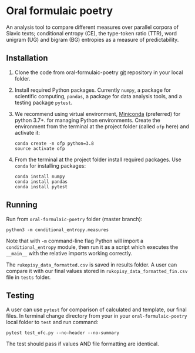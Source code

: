 # Oral formulaic poetry

An analysis tool to compare different measures over parallel corpora of Slavic texts; conditional entropy (CE), 
the type-token ratio (TTR), word unigram (UG) and bigram (BG) entropies as a measure of predictability.

## Installation

1. Clone the code from oral-formulaic-poetry [git](https://github.com/ncsa-mo/oral-formulaic-poetry.git) repository in your local folder.
2. Install required Python packages. Currently `numpy`, a package for scientific computing, `pandas`, a package for data analysis tools, and a testing package `pytest`.
3. We recommend using virtual environment, [Miniconda](https://docs.conda.io/en/latest/miniconda.html) (preferred) for python 3.7+. for managing Python environments. Create the environment from the terminal at the project 
folder (called `ofp` here) and activate it:

   ```
   conda create -n ofp python=3.8
   source activate ofp
   ```
    
4. From the terminal at the project folder install required packages. Use `conda` for installing packages:

   ```
   conda install numpy
   conda install pandas
   conda install pytest
   ```

## Running

Run from `oral-formulaic-poetry` folder (master branch):
   ```
   python3 -m conditional_entropy.measures
   ```
Note that with `-m` command-line flag Python will import a `conditional_entropy` module, then run it as a script which executes the `__main__` with the relative imports working correctly.
      
The `rukopisy_data_formatted.csv` is saved in results folder. A user can compare it with our final values stored in `rukopisy_data_formatted_fin.csv` file in `tests` folder.

## Testing

A user can use `pytest` for comparison of calculated and template, our final files. 
In terminal change directory from your in your `oral-formulaic-poetry` local folder to `test` and run command:
   ```
   pytest test_ofc.py --no-header --no-summary
   ```
The test should pass if values AND file formatting are identical.
